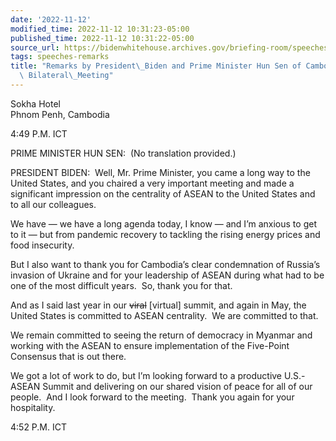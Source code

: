 ```yaml
---
date: '2022-11-12'
modified_time: 2022-11-12 10:31:23-05:00
published_time: 2022-11-12 10:31:22-05:00
source_url: https://bidenwhitehouse.archives.gov/briefing-room/speeches-remarks/2022/11/12/remarks-by-president-biden-and-prime-minister-hun-sen-of-cambodia-before-bilateral-meeting/
tags: speeches-remarks
title: "Remarks by President\_Biden and Prime Minister Hun Sen of Cambodia Before\
  \ Bilateral\_Meeting"
---
```

 
Sokha Hotel  
Phnom Penh, Cambodia

4:49 P.M. ICT  
  
PRIME MINISTER HUN SEN:  (No translation provided.)  
  
PRESIDENT BIDEN:  Well, Mr. Prime Minister, you came a long way to the
United States, and you chaired a very important meeting and made a
significant impression on the centrality of ASEAN to the United States
and to all our colleagues.  
  
We have — we have a long agenda today, I know — and I’m anxious to get
to it — but from pandemic recovery to tackling the rising energy prices
and food insecurity.  
  
But I also want to thank you for Cambodia’s clear condemnation of
Russia’s invasion of Ukraine and for your leadership of ASEAN during
what had to be one of the most difficult years.  So, thank you for
that.  
  
And as I said last year in our <s>viral</s> \[virtual\] summit, and
again in May, the United States is committed to ASEAN centrality.  We
are committed to that.  
  
We remain committed to seeing the return of democracy in Myanmar and
working with the ASEAN to ensure implementation of the Five-Point
Consensus that is out there.   
  
We got a lot of work to do, but I’m looking forward to a productive
U.S.-ASEAN Summit and delivering on our shared vision of peace for all
of our people.  And I look forward to the meeting.  Thank you again for
your hospitality.  
  
4:52 P.M. ICT
